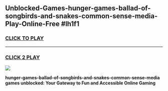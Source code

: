 
## Unblocked-Games-hunger-games-ballad-of-songbirds-and-snakes-common-sense-media-Play-Online-Free #lh1f1
<h3>
<a href="https://us.freeplayer.one?title=hunger-games-ballad-of-songbirds-and-snakes-common-sense-media&ref=10M">CLICK TO PLAY</a></h3>
<hr>

<h3>
<a href="https://us.freeplayer.one?title=hunger-games-ballad-of-songbirds-and-snakes-common-sense-media&ref=10M">CLICK 2 PLAY</a>
  
</h3>

<a href="https://us.freeplayer.one?title=hunger-games-ballad-of-songbirds-and-snakes-common-sense-media&ref=10M"><img src="https://clearcache.store/games.png"></a>


**hunger-games-ballad-of-songbirds-and-snakes-common-sense-media games unblocked: Your Gateway to Fun and Accessible Online Gaming**
